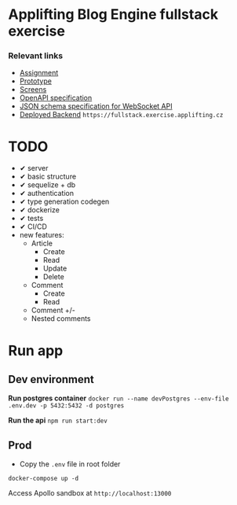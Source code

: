 # Applifting Blog Engine fullstack exercise

### Relevant links

- [Assignment](https://github.com/Applifting/fullstack-exercise/blob/master/assignment.md)
- [Prototype](https://www.figma.com/proto/VagZOrr3TjTAxGCpCUTSrO/Applifting-%7C-Full-Stack-Cvi%C4%8Den%C3%AD?node-id=2%3A3&viewport=148%2C245%2C0.12103988230228424&scaling=min-zoom)
- [Screens](https://www.figma.com/file/VagZOrr3TjTAxGCpCUTSrO/Applifting-|-Full-Stack-Cvičení)
- [OpenAPI specification](https://github.com/Applifting/fullstack-exercise/blob/master/api.yml)
- [JSON schema specification for WebSocket API](https://github.com/Applifting/fullstack-exercise/blob/master/ws.json)
- [Deployed Backend](https://fullstack.exercise.applifting.cz) `https://fullstack.exercise.applifting.cz`

# TODO

- ✔ server
- ✔ basic structure
- ✔ sequelize + db
- ✔ authentication
- ✔ type generation codegen
- ✔ dockerize
- ✔ tests
- ✔ CI/CD
- new features:
  - Article
    - Create
    - Read
    - Update
    - Delete
  - Comment
    - Create
    - Read
  - Comment +/-
  - Nested comments

# Run app

## Dev environment

**Run postgres container**
`docker run --name devPostgres --env-file .env.dev -p 5432:5432 -d postgres`

**Run the api**
`npm run start:dev`

## Prod

- Copy the `.env` file in root folder

`docker-compose up -d`

Access Apollo sandbox at `http://localhost:13000`
